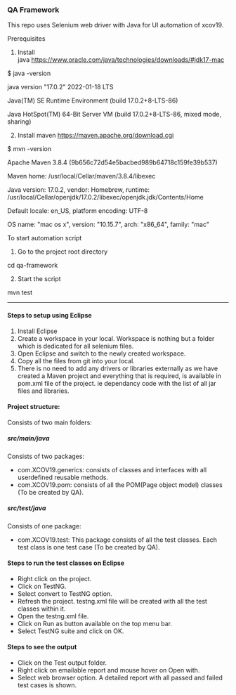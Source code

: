 ### QA Framework

This repo uses Selenium web driver with Java for UI automation of xcov19.

Prerequisites

1. Install java https://www.oracle.com/java/technologies/downloads/#jdk17-mac

$ java -version

java version "17.0.2" 2022-01-18 LTS

Java(TM) SE Runtime Environment (build 17.0.2+8-LTS-86)

Java HotSpot(TM) 64-Bit Server VM (build 17.0.2+8-LTS-86, mixed mode, sharing)


2. Install maven https://maven.apache.org/download.cgi

$ mvn -version

Apache Maven 3.8.4 (9b656c72d54e5bacbed989b64718c159fe39b537)

Maven home: /usr/local/Cellar/maven/3.8.4/libexec

Java version: 17.0.2, vendor: Homebrew, runtime: /usr/local/Cellar/openjdk/17.0.2/libexec/openjdk.jdk/Contents/Home

Default locale: en_US, platform encoding: UTF-8

OS name: "mac os x", version: "10.15.7", arch: "x86_64", family: "mac"

To start automation script

1. Go to the project root directory

cd qa-framework

2. Start the script

mvn test

----------------------------------------------------------------------------------------------------------
#### Steps to setup using Eclipse
1. Install Eclipse
2. Create  a workspace in your local. Workspace is nothing but a folder which is dedicated for all selenium files.
3. Open Eclipse and switch to the newly created workspace.
4. Copy all the files from git into your local.
5. There is no need to add any drivers or libraries externally as we have created a Maven project and everything that is required, is available in pom.xml file of the project. ie dependancy code with the list of all jar files and libraries.

#### Project structure:
Consists of two main folders: 
##### src/main/java 
Consists of two packages:
- com.XCOV19.generics: consists of classes and interfaces with all userdefined reusable methods.
- com.XCOV19.pom: consists of all the POM(Page object model) classes (To be created by QA).


##### src/test/java
Consists of one package:
 - com.XCOV19.test: This package consists of all the test classes. Each test class is one test case (To be created by QA).

#### Steps to run the test classes on Eclipse
- Right click on the project.
- Click on TestNG.
- Select convert to TestNG option. 
- Refresh the project.  testng.xml file will be created with all the test classes within it.
- Open the testng.xml file.
- Click on Run as button available on the top menu bar.
- Select TestNG suite and click on OK.

#### Steps to see the output
- Click on the Test output folder.
- Right click on emailable report and mouse hover on Open with.
- Select web browser option. A detailed report with all passed and failed test cases is shown.
